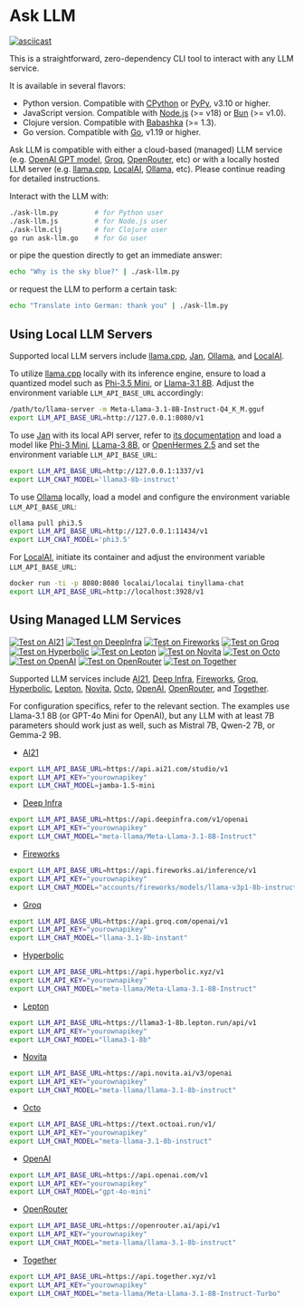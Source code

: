 # Ask LLM

[![asciicast](https://asciinema.org/a/646222.svg)](https://asciinema.org/a/646222)

This is a straightforward, zero-dependency CLI tool to interact with any LLM service.

It is available in several flavors:

* Python version. Compatible with [CPython](https://python.org) or [PyPy](https://pypy.org),  v3.10 or higher.
* JavaScript version. Compatible with [Node.js](https://nodejs.org) (>= v18) or [Bun](https://bun.sh) (>= v1.0).
* Clojure version. Compatible with [Babashka](https://babashka.org/) (>= 1.3).
* Go version. Compatible with [Go](https://golang.org), v1.19 or higher.

Ask LLM is compatible with either a cloud-based (managed) LLM service (e.g. [OpenAI GPT model](https://platform.openai.com/docs), [Groq](https://groq.com), [OpenRouter](https://openrouter.ai), etc) or with a locally hosted LLM server (e.g. [llama.cpp](https://github.com/ggerganov/llama.cpp), [LocalAI](https://localai.io), [Ollama](https://ollama.com), etc). Please continue reading for detailed instructions.

Interact with the LLM with:
```bash
./ask-llm.py         # for Python user
./ask-llm.js         # for Node.js user
./ask-llm.clj        # for Clojure user
go run ask-llm.go    # for Go user
```

or pipe the question directly to get an immediate answer:
```bash
echo "Why is the sky blue?" | ./ask-llm.py
```

or request the LLM to perform a certain task:
```bash
echo "Translate into German: thank you" | ./ask-llm.py
```

## Using Local LLM Servers

Supported local LLM servers include [llama.cpp](https://github.com/ggerganov/llama.cpp), [Jan](https://jan.ai), [Ollama](https://ollama.com), and [LocalAI](https://localai.io).

To utilize [llama.cpp](https://github.com/ggerganov/llama.cpp) locally with its inference engine, ensure to load a quantized model such as [Phi-3.5 Mini](https://huggingface.co/bartowski/Phi-3.5-mini-instruct-GGUF), or [Llama-3.1 8B](https://huggingface.co/lmstudio-community/Meta-Llama-3.1-8B-Instruct-GGUF). Adjust the environment variable `LLM_API_BASE_URL` accordingly:
```bash
/path/to/llama-server -m Meta-Llama-3.1-8B-Instruct-Q4_K_M.gguf
export LLM_API_BASE_URL=http://127.0.0.1:8080/v1
```

To use [Jan](https://jan.ai) with its local API server, refer to [its documentation](https://jan.ai/docs/local-api) and load a model like [Phi-3 Mini](https://huggingface.co/microsoft/Phi-3-mini-4k-instruct-gguf), [LLama-3 8B](https://huggingface.co/QuantFactory/Meta-Llama-3-8B-Instruct-GGUF), or [OpenHermes 2.5](https://huggingface.co/TheBloke/OpenHermes-2.5-Mistral-7B-GGUF) and set the environment variable `LLM_API_BASE_URL`:
```bash
export LLM_API_BASE_URL=http://127.0.0.1:1337/v1
export LLM_CHAT_MODEL='llama3-8b-instruct'
```

To use [Ollama](https://ollama.com) locally, load a model and configure the environment variable `LLM_API_BASE_URL`:
```bash
ollama pull phi3.5
export LLM_API_BASE_URL=http://127.0.0.1:11434/v1
export LLM_CHAT_MODEL='phi3.5'
```

For [LocalAI](https://localai.io), initiate its container and adjust the environment variable `LLM_API_BASE_URL`:
```bash
docker run -ti -p 8080:8080 localai/localai tinyllama-chat
export LLM_API_BASE_URL=http://localhost:3928/v1
```

## Using Managed LLM Services

[![Test on AI21](https://github.com/ariya/ask-llm/actions/workflows/test-ai21.yml/badge.svg)](https://github.com/ariya/ask-llm/actions/workflows/test-ai21.yml)
[![Test on DeepInfra](https://github.com/ariya/ask-llm/actions/workflows/test-deepinfra.yml/badge.svg)](https://github.com/ariya/ask-llm/actions/workflows/test-deepinfra.yml)
[![Test on Fireworks](https://github.com/ariya/ask-llm/actions/workflows/test-fireworks.yml/badge.svg)](https://github.com/ariya/ask-llm/actions/workflows/test-fireworks.yml)
[![Test on Groq](https://github.com/ariya/ask-llm/actions/workflows/test-groq.yml/badge.svg)](https://github.com/ariya/ask-llm/actions/workflows/test-groq.yml)
[![Test on Hyperbolic](https://github.com/ariya/ask-llm/actions/workflows/test-hyperbolic.yml/badge.svg)](https://github.com/ariya//ask-llm/actions/workflows/test-hyperbolic.yml)
[![Test on Lepton](https://github.com/ariya/ask-llm/actions/workflows/test-lepton.yml/badge.svg)](https://github.com/ariya/ask-llm/actions/workflows/test-lepton.yml)
[![Test on Novita](https://github.com/ariya/ask-llm/actions/workflows/test-novita.yml/badge.svg)](https://github.com/ariya/ask-llm/actions/workflows/test-novita.yml)
[![Test on Octo](https://github.com/ariya/ask-llm/actions/workflows/test-octo.yml/badge.svg)](https://github.com/ariya/ask-llm/actions/workflows/test-octo.yml)
[![Test on OpenAI](https://github.com/ariya/ask-llm/actions/workflows/test-openai.yml/badge.svg)](https://github.com/ariya/ask-llm/actions/workflows/test-openai.yml)
[![Test on OpenRouter](https://github.com/ariya/ask-llm/actions/workflows/test-openrouter.yml/badge.svg)](https://github.com/ariya/ask-llm/actions/workflows/test-openrouter.yml)
[![Test on Together](https://github.com/ariya/ask-llm/actions/workflows/test-together.yml/badge.svg)](https://github.com/ariya/ask-llm/actions/workflows/test-together.yml)

Supported LLM services include [AI21](https://studio.ai21.com), [Deep Infra](https://deepinfra.com), [Fireworks](https://fireworks.ai), [Groq](https://groq.com), [Hyperbolic](https://www.hyperbolic.xyz), [Lepton](https://lepton.ai), [Novita](https://novita.ai), [Octo](https://octo.ai), [OpenAI](https://platform.openai.com), [OpenRouter](https://openrouter.ai), and [Together](https://www.together.ai).

For configuration specifics, refer to the relevant section. The examples use Llama-3.1 8B (or GPT-4o Mini for OpenAI), but any LLM with at least 7B parameters should work just as well, such as Mistral 7B, Qwen-2 7B, or Gemma-2 9B.

* [AI21](https://studio.ai21.com)
```bash
export LLM_API_BASE_URL=https://api.ai21.com/studio/v1
export LLM_API_KEY="yourownapikey"
export LLM_CHAT_MODEL=jamba-1.5-mini
```

* [Deep Infra](https://deepinfra.com)
```bash
export LLM_API_BASE_URL=https://api.deepinfra.com/v1/openai
export LLM_API_KEY="yourownapikey"
export LLM_CHAT_MODEL="meta-llama/Meta-Llama-3.1-8B-Instruct"
```

* [Fireworks](https://fireworks.ai/)
```bash
export LLM_API_BASE_URL=https://api.fireworks.ai/inference/v1
export LLM_API_KEY="yourownapikey"
export LLM_CHAT_MODEL="accounts/fireworks/models/llama-v3p1-8b-instruct"
```

* [Groq](https://groq.com/)
```bash
export LLM_API_BASE_URL=https://api.groq.com/openai/v1
export LLM_API_KEY="yourownapikey"
export LLM_CHAT_MODEL="llama-3.1-8b-instant"
```

* [Hyperbolic](https://www.hyperbolic.xyz)
```bash
export LLM_API_BASE_URL=https://api.hyperbolic.xyz/v1
export LLM_API_KEY="yourownapikey"
export LLM_CHAT_MODEL="meta-llama/Meta-Llama-3.1-8B-Instruct"
```

* [Lepton](https://lepton.ai)
```bash
export LLM_API_BASE_URL=https://llama3-1-8b.lepton.run/api/v1
export LLM_API_KEY="yourownapikey"
export LLM_CHAT_MODEL="llama3-1-8b"
```

* [Novita](https://novita.ai)
```bash
export LLM_API_BASE_URL=https://api.novita.ai/v3/openai
export LLM_API_KEY="yourownapikey"
export LLM_CHAT_MODEL="meta-llama/llama-3.1-8b-instruct"
```

* [Octo](https://octo.ai)
```bash
export LLM_API_BASE_URL=https://text.octoai.run/v1/
export LLM_API_KEY="yourownapikey"
export LLM_CHAT_MODEL="meta-llama-3.1-8b-instruct"
```

* [OpenAI](https://platform.openai.com)
```bash
export LLM_API_BASE_URL=https://api.openai.com/v1
export LLM_API_KEY="yourownapikey"
export LLM_CHAT_MODEL="gpt-4o-mini"
```

* [OpenRouter](https://openrouter.ai/)
```bash
export LLM_API_BASE_URL=https://openrouter.ai/api/v1
export LLM_API_KEY="yourownapikey"
export LLM_CHAT_MODEL="meta-llama/llama-3.1-8b-instruct"
```

* [Together](https://www.together.ai/)
```bash
export LLM_API_BASE_URL=https://api.together.xyz/v1
export LLM_API_KEY="yourownapikey"
export LLM_CHAT_MODEL="meta-llama/Meta-Llama-3.1-8B-Instruct-Turbo"
```
